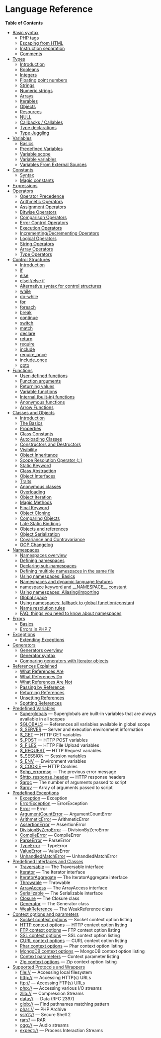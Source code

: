Language Reference
==================

**Table of Contents**

-   [Basic syntax](/language/basic-syntax.html)
    -   [PHP tags](/language/basic-syntax/phptags.html)
    -   [Escaping from HTML](/language/basic-syntax/phpmode.html)
    -   [Instruction
        separation](/language/basic-syntax/instruction-separation.html)
    -   [Comments](/language/basic-syntax/comments.html)
-   [Types](/language/types.html)
    -   [Introduction](/language/types/intro.html)
    -   [Booleans](/language/types/boolean.html)
    -   [Integers](/language/types/integer.html)
    -   [Floating point numbers](/language/types/float.html)
    -   [Strings](/language/types/string.html)
    -   [Numeric strings](/language/types/numeric-strings.html)
    -   [Arrays](/language/types/array.html)
    -   [Iterables](/language/types/iterable.html)
    -   [Objects](/language/types/object.html)
    -   [Resources](/language/types/resource.html)
    -   [NULL](/language/types/null.html)
    -   [Callbacks / Callables](/language/types/callable.html)
    -   [Type declarations](/language/types/declarations.html)
    -   [Type Juggling](/language/types/type-juggling.html)
-   [Variables](/language/variables.html)
    -   [Basics](/language/variables/basics.html)
    -   [Predefined Variables](/language/variables/predefined.html)
    -   [Variable scope](/language/variables/scope.html)
    -   [Variable variables](/language/variables/variable.html)
    -   [Variables From External
        Sources](/language/variables/external.html)
-   [Constants](/language/constants.html)
    -   [Syntax](/language/constants/syntax.html)
    -   [Magic constants](/language/constants/predefined.html)
-   [Expressions](/language/expressions.html)
-   [Operators](/language/operators.html)
    -   [Operator Precedence](/language/operators/precedence.html)
    -   [Arithmetic Operators](/language/operators/arithmetic.html)
    -   [Assignment Operators](/language/operators/assignment.html)
    -   [Bitwise Operators](/language/operators/bitwise.html)
    -   [Comparison Operators](/language/operators/comparison.html)
    -   [Error Control Operators](/language/operators/errorcontrol.html)
    -   [Execution Operators](/language/operators/execution.html)
    -   [Incrementing/Decrementing
        Operators](/language/operators/increment.html)
    -   [Logical Operators](/language/operators/logical.html)
    -   [String Operators](/language/operators/string.html)
    -   [Array Operators](/language/operators/array.html)
    -   [Type Operators](/language/operators/type.html)
-   [Control Structures](/language/control-structures.html)
    -   [Introduction](/control-structures/intro.html)
    -   [if](/control-structures/if.html)
    -   [else](/control-structures/else.html)
    -   [elseif/else if](/control-structures/elseif.html)
    -   [Alternative syntax for control
        structures](/control-structures/alternative-syntax.html)
    -   [while](/control-structures/while.html)
    -   [do-while](/control-structures/do/while.html)
    -   [for](/control-structures/for.html)
    -   [foreach](/control-structures/foreach.html)
    -   [break](/control-structures/break.html)
    -   [continue](/control-structures/continue.html)
    -   [switch](/control-structures/switch.html)
    -   [match](/control-structures/match.html)
    -   [declare](/control-structures/declare.html)
    -   [return](/function/return.html)
    -   [require](/function/require.html)
    -   [include](/function/include.html)
    -   [require\_once](/function/require-once.html)
    -   [include\_once](/function/include-once.html)
    -   [goto](/control-structures/goto.html)
-   [Functions](/language/functions.html)
    -   [User-defined functions](/functions/user-defined.html)
    -   [Function arguments](/functions/arguments.html)
    -   [Returning values](/functions/returning-values.html)
    -   [Variable functions](/functions/variable-functions.html)
    -   [Internal (built-in) functions](/functions/internal.html)
    -   [Anonymous functions](/functions/anonymous.html)
    -   [Arrow Functions](/functions/arrow.html)
-   [Classes and Objects](/language/oop5.html)
    -   [Introduction](/oop5/intro.html)
    -   [The Basics](/language/oop5/basic.html)
    -   [Properties](/language/oop5/properties.html)
    -   [Class Constants](/language/oop5/constants.html)
    -   [Autoloading Classes](/language/oop5/autoload.html)
    -   [Constructors and Destructors](/language/oop5/decon.html)
    -   [Visibility](/language/oop5/visibility.html)
    -   [Object Inheritance](/language/oop5/inheritance.html)
    -   [Scope Resolution Operator
        (::)](/language/oop5/paamayim-nekudotayim.html)
    -   [Static Keyword](/language/oop5/static.html)
    -   [Class Abstraction](/language/oop5/abstract.html)
    -   [Object Interfaces](/language/oop5/interfaces.html)
    -   [Traits](/language/oop5/traits.html)
    -   [Anonymous classes](/language/oop5/anonymous.html)
    -   [Overloading](/language/oop5/overloading.html)
    -   [Object Iteration](/language/oop5/iterations.html)
    -   [Magic Methods](/language/oop5/magic.html)
    -   [Final Keyword](/language/oop5/final.html)
    -   [Object Cloning](/language/oop5/cloning.html)
    -   [Comparing Objects](/language/oop5/object-comparison.html)
    -   [Late Static Bindings](/language/oop5/late-static-bindings.html)
    -   [Objects and references](/language/oop5/references.html)
    -   [Object Serialization](/language/oop5/serialization.html)
    -   [Covariance and Contravariance](/language/oop5/variance.html)
    -   [OOP Changelog](/language/oop5/changelog.html)
-   [Namespaces](/language/namespaces.html)
    -   [Namespaces overview](/language/namespaces/rationale.html)
    -   [Defining namespaces](/language/namespaces/definition.html)
    -   [Declaring sub-namespaces](/language/namespaces/nested.html)
    -   [Defining multiple namespaces in the same
        file](/language/namespaces/definitionmultiple.html)
    -   [Using namespaces: Basics](/language/namespaces/basics.html)
    -   [Namespaces and dynamic language
        features](/language/namespaces/dynamic.html)
    -   [namespace keyword and \_\_NAMESPACE\_\_
        constant](/language/namespaces/nsconstants.html)
    -   [Using namespaces:
        Aliasing/Importing](/language/namespaces/importing.html)
    -   [Global space](/language/namespaces/global.html)
    -   [Using namespaces: fallback to global
        function/constant](/language/namespaces/fallback.html)
    -   [Name resolution rules](/language/namespaces/rules.html)
    -   [FAQ: things you need to know about
        namespaces](/language/namespaces/faq.html)
-   [Errors](/language/errors.html)
    -   [Basics](/language/errors/basics.html)
    -   [Errors in PHP 7](/language/errors/php7.html)
-   [Exceptions](/language/exceptions.html)
    -   [Extending Exceptions](/language/exceptions/extending.html)
-   [Generators](/language/generators.html)
    -   [Generators overview](/language/generators/overview.html)
    -   [Generator syntax](/language/generators/syntax.html)
    -   [Comparing generators with Iterator
        objects](/language/generators/comparison.html)
-   [References Explained](/language/references.html)
    -   [What References Are](/language/references/whatare.html)
    -   [What References Do](/language/references/whatdo.html)
    -   [What References Are Not](/language/references/arent.html)
    -   [Passing by Reference](/language/references/pass.html)
    -   [Returning References](/language/references/return.html)
    -   [Unsetting References](/language/references/unset.html)
    -   [Spotting References](/language/references/spot.html)
-   [Predefined Variables](/reserved/variables.html)
    -   [Superglobals](/language/variables/superglobals.html) —
        Superglobals are built-in variables that are always available in
        all scopes
    -   [$GLOBALS](/reserved/variables/globals.html) — References all
        variables available in global scope
    -   [$\_SERVER](/reserved/variables/server.html) — Server and
        execution environment information
    -   [$\_GET](/reserved/variables/get.html) — HTTP GET variables
    -   [$\_POST](/reserved/variables/post.html) — HTTP POST variables
    -   [$\_FILES](/reserved/variables/files.html) — HTTP File Upload
        variables
    -   [$\_REQUEST](/reserved/variables/request.html) — HTTP Request
        variables
    -   [$\_SESSION](/reserved/variables/session.html) — Session
        variables
    -   [$\_ENV](/reserved/variables/environment.html) — Environment
        variables
    -   [$\_COOKIE](/reserved/variables/cookies.html) — HTTP Cookies
    -   [$php\_errormsg](/reserved/variables/phperrormsg.html) — The
        previous error message
    -   [$http\_response\_header](/reserved/variables/httpresponseheader.html)
        — HTTP response headers
    -   [$argc](/reserved/variables/argc.html) — The number of arguments
        passed to script
    -   [$argv](/reserved/variables/argv.html) — Array of arguments
        passed to script
-   [Predefined Exceptions](/reserved/exceptions.html)
    -   [Exception](/class/exception.html) — Exception
    -   [ErrorException](/class/errorexception.html) — ErrorException
    -   [Error](/class/error.html) — Error
    -   [ArgumentCountError](/class/argumentcounterror.html) —
        ArgumentCountError
    -   [ArithmeticError](/class/arithmeticerror.html) — ArithmeticError
    -   [AssertionError](/class/assertionerror.html) — AssertionError
    -   [DivisionByZeroError](/class/divisionbyzeroerror.html) —
        DivisionByZeroError
    -   [CompileError](/class/compileerror.html) — CompileError
    -   [ParseError](/class/parseerror.html) — ParseError
    -   [TypeError](/class/typeerror.html) — TypeError
    -   [ValueError](/class/valueerror.html) — ValueError
    -   [UnhandledMatchError](/class/unhandledmatcherror.html) —
        UnhandledMatchError
-   [Predefined Interfaces and Classes](/reserved/interfaces.html)
    -   [Traversable](/class/traversable.html) — The Traversable
        interface
    -   [Iterator](/class/iterator.html) — The Iterator interface
    -   [IteratorAggregate](/class/iteratoraggregate.html) — The
        IteratorAggregate interface
    -   [Throwable](/class/throwable.html) — Throwable
    -   [ArrayAccess](/class/arrayaccess.html) — The ArrayAccess
        interface
    -   [Serializable](/class/serializable.html) — The Serializable
        interface
    -   [Closure](/class/closure.html) — The Closure class
    -   [Generator](/class/generator.html) — The Generator class
    -   [WeakReference](/class/weakreference.html) — The WeakReference
        class
-   [Context options and parameters](/context.html)
    -   [Socket context options](/context/socket.html) — Socket context
        option listing
    -   [HTTP context options](/context/http.html) — HTTP context option
        listing
    -   [FTP context options](/context/ftp.html) — FTP context option
        listing
    -   [SSL context options](/context/ssl.html) — SSL context option
        listing
    -   [CURL context options](/context/curl.html) — CURL context option
        listing
    -   [Phar context options](/context/phar.html) — Phar context option
        listing
    -   [MongoDB context options](/context/mongodb.html) — MongoDB
        context option listing
    -   [Context parameters](/context/params.html) — Context parameter
        listing
    -   [Zip context options](/context/zip.html) — Zip context option
        listing
-   [Supported Protocols and Wrappers](/wrappers.html)
    -   [file://](/wrappers/file.html) — Accessing local filesystem
    -   [http://](/wrappers/http.html) — Accessing HTTP(s) URLs
    -   [ftp://](/wrappers/ftp.html) — Accessing FTP(s) URLs
    -   [php://](/wrappers/php.html) — Accessing various I/O streams
    -   [zlib://](/wrappers/compression.html) — Compression Streams
    -   [data://](/wrappers/data.html) — Data (RFC 2397)
    -   [glob://](/wrappers/glob.html) — Find pathnames matching pattern
    -   [phar://](/wrappers/phar.html) — PHP Archive
    -   [ssh2://](/wrappers/ssh2.html) — Secure Shell 2
    -   [rar://](/wrappers/rar.html) — RAR
    -   [ogg://](/wrappers/audio.html) — Audio streams
    -   [expect://](/wrappers/expect.html) — Process Interaction Streams
